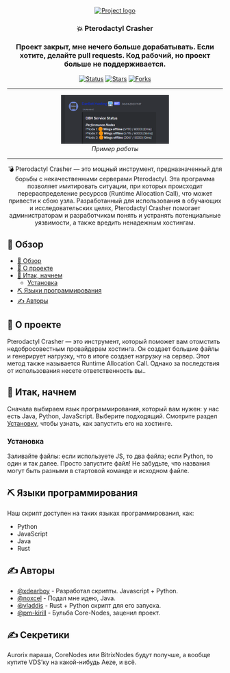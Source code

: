 <p align="center">
  <a href="" rel="noopener">
 <img width=200px height=200px src="https://i.imgur.com/1UkJFTC.jpeg" alt="Project logo"></a>
</p>

<h3 align="center">💥 Pterodactyl Crasher</h3>
<h3 align="center">Проект закрыт, мне нечего больше дорабатывать. Если хотите, делайте pull requests. Код рабочий, но проект больше не поддерживается.</h3>

<div align="center">

[![Status](https://img.shields.io/badge/status-active-success.svg)]()
[![Stars](https://img.shields.io/github/stars/xdearboy/Pterodactyl-Crasher?style=for-the-badge)]()
[![Forks](https://img.shields.io/github/forks/xdearboy/Pterodactyl-Crasher?style=for-the-badge)]()

</div>

---

<p align="center">
  <img src="uu5pqYm.png" alt="Пример работы :)" width="50%"/>
  <br>
  <em>Пример работы</em>
</p>


---

<p align="center">💣 Pterodactyl Crasher — это мощный инструмент, предназначенный для борьбы с некачественными серверами Pterodactyl. Эта программа позволяет имитировать ситуации, при которых происходит перераспределение ресурсов (Runtime Allocation Call), что может привести к сбою узла. Разработанный для использования в обучающих и исследовательских целях, Pterodactyl Crasher помогает администраторам и разработчикам понять и устранять потенциальные уязвимости, а также вредить ненадежным хостингам.
    <br> 
</p>

## 📝 Обзор

- [📝 Обзор](#-обзор)
- [🧐 О проекте ](#-о-проекте-)
- [🏁 Итак, начнем ](#-итак-начнем-)
  - [Установка](#установка)
- [⛏️ Языки программирования ](#️-языки-программирования-)
- [✍️ Авторы ](#️-авторы-)
 


## 🧐 О проекте <a name = "about"></a>

Pterodactyl Crasher — это инструмент, который поможет вам отомстить недобросовестным провайдерам хостинга. Он создает большие файлы и генерирует нагрузку, что в итоге создает нагрузку на сервер. Этот метод также называется Runtime Allocation Call. Однако за последствия от использования несете ответственность вы..

## 🏁 Итак, начнем <a name = "итак, начнем"></a>

Сначала выбираем язык программирования, который вам нужен: у нас есть Java, Python, JavaScript. Выберите подходящий. Смотрите раздел [Установку](#установка), чтобы узнать, как запустить его на хостинге. 

### Установка

Заливайте файлы: если используете JS, то два файла; если Python, то один и так далее. Просто запустите файл! Не забудьте, что названия могут быть разными в стартовой команде и исходном файле.

## ⛏️ Языки программирования <a name = "yap"></a>
Наш скрипт доступен на таких языках программирования, как:

- Python
- JavaScript
- Java
- Rust

## ✍️ Авторы <a name = "авторы"></a>

- [@xdearboy](https://github.com/xdearboy/) - Разработал скрипты. Javascript + Python.
- [@noxcel](https://github.com/Nocxell) - Подал мне идею, Java.
- [@vladdis](https://discord.com/invite/k-protect-community-public-925337010779078676) - Rust + Python скрипт для его запуска.
- [@pm-kirill](https://github.com/PM-KIRILL) - Бульба Core-Nodes, заценил проект. 

## ✍️ Секретики <a name = "Секреты"></a>

Aurorix параша, CoreNodes или BitrixNodes будут получше, а вообще купите VDS’ку на какой-нибудь Aeze, и всё.
